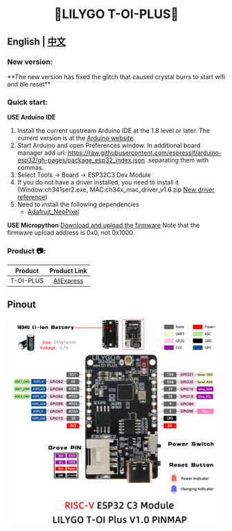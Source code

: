 <h1 align = "center">🌟LILYGO T-OI-PLUS🌟</h1>

## **English | [中文](./README_CN.MD)**

<h3 align = "left">New version:</h3> 
**The new version has fixed the glitch that caused crystal burrs to start wifi and ble reset**

<h3 align = "left">Quick start:</h3>

**USE Arduino IDE**
1. Install the current upstream Arduino IDE at the 1.8 level or later. The current version is at the [Arduino website](http://www.arduino.cc/en/main/software).
2. Start Arduino and open Preferences window. In additional board manager add url: https://raw.githubusercontent.com/espressif/arduino-esp32/gh-pages/package_esp32_index.json .separating them with commas.
3. Select Tools -> Board -> ESP32C3 Dev Module
4. If you do not have a driver installed, you need to install it (Window:ch341ser2.exe, MAC:ch34x_mac_driver_v1.6.zip [New driver reference](https://github.com/LilyGO/LILYGO-T-OI/issues/3#issuecomment-907645945 ))
5. Need to install the following dependencies
     - [Adafruit_NeoPixel](https://github.com/adafruit/Adafruit_NeoPixel)

**USE Micropython**
[Download and upload the firmware](https://micropython.org/download/esp32c3/)
Note that the firmware upload address is 0x0, not 0x1000.



<h3 align = "left">Product 📷:</h3>

|  Product  |                            Product  Link                            |
| :-------: | :-----------------------------------------------------------------: |
| T-OI-PLUS | [AliExpress](https://www.aliexpress.com/item/1005003348936965.html) |

## Pinout

![](image/new_TOI_Plus.png)








